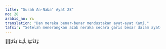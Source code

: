 ```yaml
---
title: "Surah An-Naba' Ayat 28"
no: 28
arabic_no: ٢٨
translation: "Dan mereka benar-benar mendustakan ayat-ayat Kami."
tafsir: "Setelah menerangkan azab neraka secara garis besar dalam ayat-ayat yang lalu, maka dalam ayat-ayat berikut ini Allah menyebutkan perincian terhadap dosa itu, yaitu terbagi atas dua bagian: pertama, mereka tidak takut kepada hari perhitungan karena mengingkari kedatangannya. Oleh karena itu, mereka tidak takut melakukan pelanggaran-pelanggaran itu sesuai dengan ajakan hawa nafsunya. Kedua, mereka mendustakan ayat-ayat Allah dan apa yang disebutkan dalam Al-Qur'an tentang kewajiban mentauhidkan Allah sesuai dengan seruan para rasul serta mempercayai hari kebangkitan."
---
```

وَّكَذَّبُوْا بِاٰيٰتِنَا كِذَّابًاۗ